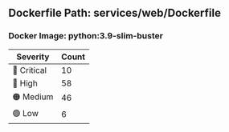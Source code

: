 ## Dockerfile Path: services/web/Dockerfile

### Docker Image: python:3.9-slim-buster
| Severity | Count |
|----------|-------|
| 🛑 Critical | 10 |
| 🔴 High | 58 |
| 🟠 Medium | 46 |
| 🟢 Low | 6 |